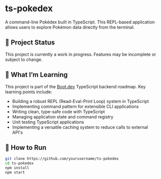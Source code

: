 # ts-pokedex

A command-line Pokédex built in TypeScript. This REPL-based application allows users to explore Pokémon data directly from the terminal.

## 🚧 Project Status
This project is currently a work in progress. Features may be incomplete or subject to change.

## 🧠 What I’m Learning

This project is part of the [Boot.dev](https://boot.dev) TypeScript backend roadmap. Key learning points include:

- Building a robust REPL (Read-Eval-Print Loop) system in TypeScript
- Implementing command pattern for extensible CLI applications
- Writing clean, type-safe code with TypeScript
- Managing application state and command registry
- Unit testing TypeScript applications
- Implementing a versatile caching system to reduce calls to external API's

## 🚀 How to Run

```bash
git clone https://github.com/yourusername/ts-pokedex
cd ts-pokedex
npm install
npm start

